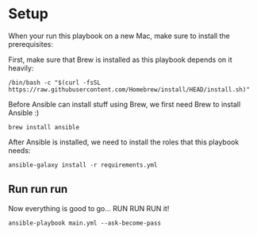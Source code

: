 # Setup
When your run this playbook on a new Mac, make sure to install the prerequisites:

First, make sure that Brew is installed as this playbook depends on it heavily:
```
/bin/bash -c "$(curl -fsSL https://raw.githubusercontent.com/Homebrew/install/HEAD/install.sh)"
```

Before Ansible can install stuff using Brew, we first need Brew to install Ansible :)
```
brew install ansible
```

After Ansible is installed, we need to install the roles that this playbook needs:
```
ansible-galaxy install -r requirements.yml
```

## Run run run
Now everything is good to go... RUN RUN RUN it!
```
ansible-playbook main.yml --ask-become-pass
```

